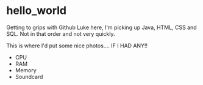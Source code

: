 # hello_world
Getting to grips with Github
Luke here, I'm picking up Java, HTML, CSS and SQL. Not in that order and not very quickly.

This is where I'd put some nice photos.... IF I HAD ANY!!


<html>
  <head>
    <title>Webpage</title>
  </head>
  
  <body>
      <ul>
      <li>CPU</li>
      <li>RAM</li>
      <li>Memory</li>
      <li>Soundcard</li>
      </ul>
  </body>
  
</html>
